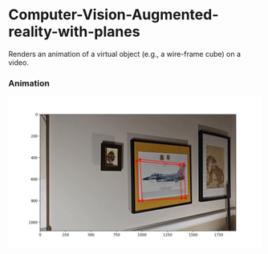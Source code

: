 # Computer-Vision-Augmented-reality-with-planes
Renders an animation of a virtual object (e.g., a wire-frame cube) on a video.
### Animation
<img src="/media/animation of a virtual box.gif" alt="Figure 1" width="800" height="auto"> 
